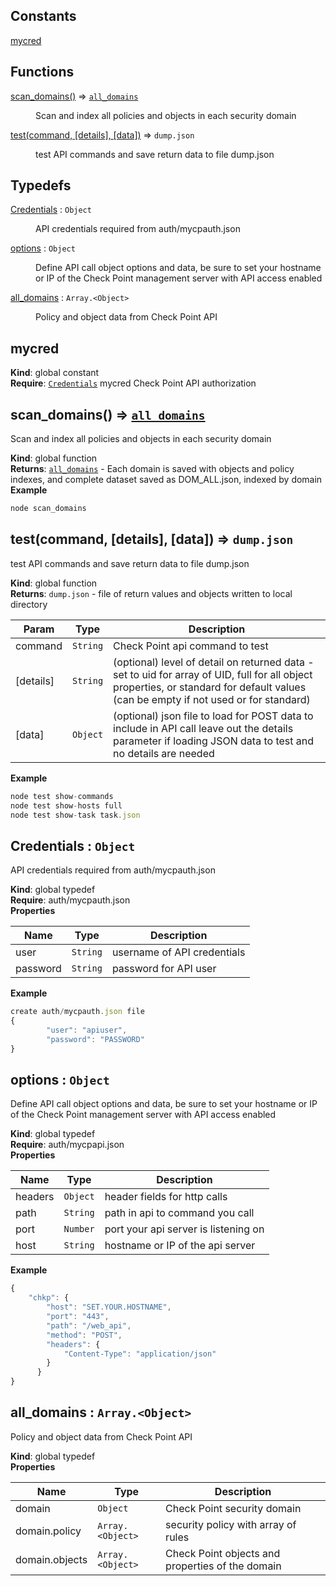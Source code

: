 ## Constants

<dl>
<dt><a href="#mycred">mycred</a></dt>
<dd></dd>
</dl>

## Functions

<dl>
<dt><a href="#scan_domains">scan_domains()</a> ⇒ <code><a href="#all_domains">all_domains</a></code></dt>
<dd><p>Scan and index all policies and objects in each security domain</p>
</dd>
<dt><a href="#test">test(command, [details], [data])</a> ⇒ <code>dump.json</code></dt>
<dd><p>test API commands and save return data to file
dump.json</p>
</dd>
</dl>

## Typedefs

<dl>
<dt><a href="#Credentials">Credentials</a> : <code>Object</code></dt>
<dd><p>API credentials required from auth/mycpauth.json</p>
</dd>
<dt><a href="#options">options</a> : <code>Object</code></dt>
<dd><p>Define API call object options and data,
be sure to set your hostname or IP of the
Check Point management server with API access enabled</p>
</dd>
<dt><a href="#all_domains">all_domains</a> : <code>Array.&lt;Object&gt;</code></dt>
<dd><p>Policy and object data from Check Point API</p>
</dd>
</dl>

<a name="mycred"></a>

## mycred
**Kind**: global constant  
**Require**: [<code>Credentials</code>](#Credentials) mycred Check Point API authorization  
<a name="scan_domains"></a>

## scan\_domains() ⇒ [<code>all\_domains</code>](#all_domains)
Scan and index all policies and objects in each security domain

**Kind**: global function  
**Returns**: [<code>all\_domains</code>](#all_domains) - Each domain is saved with objects and policy indexes, and complete
dataset saved as DOM_ALL.json, indexed by domain  
**Example**  
```js
node scan_domains 
```
<a name="test"></a>

## test(command, [details], [data]) ⇒ <code>dump.json</code>
test API commands and save return data to file
dump.json

**Kind**: global function  
**Returns**: <code>dump.json</code> - file of return values and objects written to local directory  

| Param | Type | Description |
| --- | --- | --- |
| command | <code>String</code> | Check Point api command to test |
| [details] | <code>String</code> | (optional) level of detail on returned data - set to uid for array of UID, full for all object properties, or standard for default values (can be empty if not used or for standard) |
| [data] | <code>Object</code> | (optional) json file to load for POST data to include in API call leave out the details parameter if loading JSON data to test and no details are needed |

**Example**  
```js
node test show-commands
node test show-hosts full
node test show-task task.json
```
<a name="Credentials"></a>

## Credentials : <code>Object</code>
API credentials required from auth/mycpauth.json

**Kind**: global typedef  
**Require**: auth/mycpauth.json  
**Properties**

| Name | Type | Description |
| --- | --- | --- |
| user | <code>String</code> | username of API credentials |
| password | <code>String</code> | password for API user |

**Example**  
```js
create auth/mycpauth.json file
{
		"user": "apiuser",
		"password": "PASSWORD"
}
```
<a name="options"></a>

## options : <code>Object</code>
Define API call object options and data,
be sure to set your hostname or IP of the
Check Point management server with API access enabled

**Kind**: global typedef  
**Require**: auth/mycpapi.json  
**Properties**

| Name | Type | Description |
| --- | --- | --- |
| headers | <code>Object</code> | header fields for http calls |
| path | <code>String</code> | path in api to command you call |
| port | <code>Number</code> | port your api server is listening on |
| host | <code>String</code> | hostname or IP of the api server |

**Example**  
```js
{
	"chkp": {
		"host": "SET.YOUR.HOSTNAME",
		"port": "443",
		"path": "/web_api",
		"method": "POST",
		"headers": {
			"Content-Type": "application/json"
		}
	  }
}
```
<a name="all_domains"></a>

## all\_domains : <code>Array.&lt;Object&gt;</code>
Policy and object data from Check Point API

**Kind**: global typedef  
**Properties**

| Name | Type | Description |
| --- | --- | --- |
| domain | <code>Object</code> | Check Point security domain |
| domain.policy | <code>Array.&lt;Object&gt;</code> | security policy with array of rules |
| domain.objects | <code>Array.&lt;Object&gt;</code> | Check Point objects and properties of the domain |

